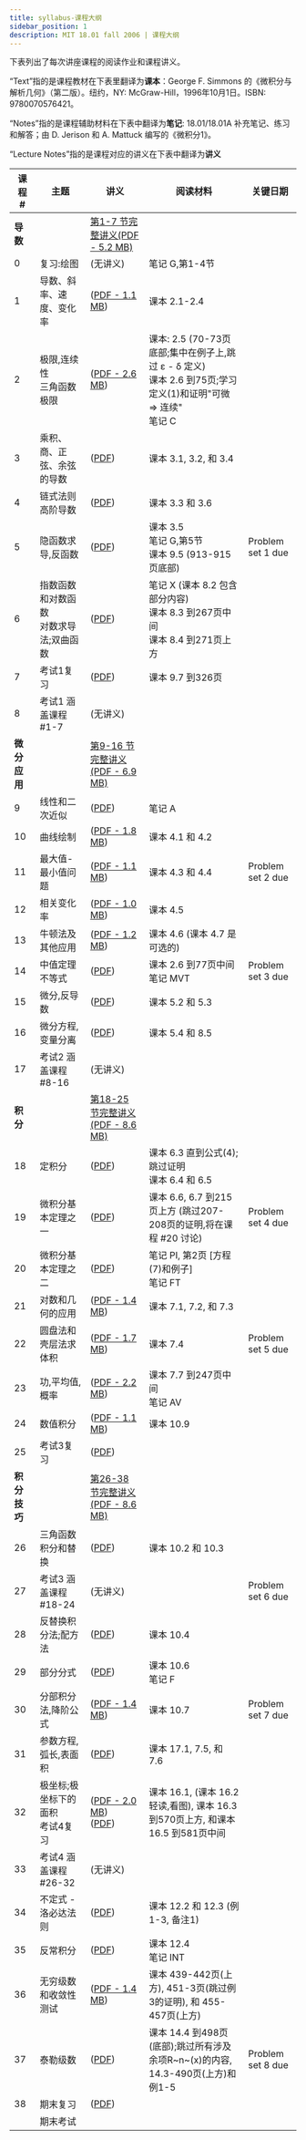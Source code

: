 ```yaml
---
title: syllabus-课程大纲
sidebar_position: 1
description: MIT 18.01 fall 2006 | 课程大纲 
---
```



下表列出了每次讲座课程的阅读作业和课程讲义。

“Text”指的是课程教材在下表里翻译为**课本**：George F. Simmons 的《微积分与解析几何》（第二版）。纽约，NY: McGraw-Hill，1996年10月1日。ISBN: 9780070576421。

“Notes”指的是课程辅助材料在下表中翻译为**笔记**: 18.01/18.01A 补充笔记、练习和解答；由 D. Jerison 和 A. Mattuck 编写的《微积分1》。

“Lecture Notes”指的是课程对应的讲义在下表中翻译为**讲义**

| 课程 # | 主题 | 讲义 | 阅读材料 | 关键日期 |
|--------|------|------|----------|----------|
| **导数** |    |  [第1-7 节完整讲义(PDF - 5.2 MB)](/resource/18-01/unit1_sept08.pdf)   |          |          |
| 0 | 复习:绘图 | (无讲义) | 笔记 G,第1-4节 |          |
| 1 | 导数、斜率、速度、变化率 | ([PDF - 1.1 MB](/resource/18-01/lec1.pdf)) | 课本 2.1-2.4 |          |
| 2 | 极限,连续性<br/>三角函数极限 | ([PDF - 2.6 MB](/resource/18-01/lec2.pdf)) | 课本: 2.5 (70-73页底部;集中在例子上,跳过 ε - δ 定义)<br/>课本 2.6 到75页;学习定义(1)和证明"可微 => 连续"<br/>笔记 C |          |
| 3 | 乘积、商、正弦、余弦的导数 | ([PDF](/resource/18-01/lec3.pdf)) | 课本 3.1, 3.2, 和 3.4 |          |
| 4 | 链式法则<br/>高阶导数 | ([PDF](/resource/18-01/lec4.pdf)) | 课本 3.3 和 3.6 |          |
| 5 | 隐函数求导,反函数 | ([PDF](/resource/18-01/lec5.pdf)) | 课本 3.5<br/>笔记 G,第5节<br/>课本 9.5 (913-915页底部) |  Problem set 1 due     |
| 6 | 指数函数和对数函数<br/>对数求导法;双曲函数 | ([PDF](/resource/18-01/lec6.pdf)) | 笔记 X (课本 8.2 包含部分内容)<br/>课本 8.3 到267页中间<br/>课本 8.4 到271页上方 |          |
| 7 | 考试1复习 | ([PDF](/resource/18-01/lec7.pdf)) | 课本 9.7 到326页 |          |
| 8 | 考试1 涵盖课程 #1-7 | (无讲义) |  |          |
| **微分应用** |    |  [第9-16 节完整讲义(PDF - 6.9 MB)](/resource/18-01/unit2_sept08.pdf)    |          |          |
| 9 | 线性和二次近似 | ([PDF](/resource/18-01/lec9.pdf)) | 笔记 A |          |
| 10 | 曲线绘制 | ([PDF - 1.8 MB](/resource/18-01/lec10.pdf)) | 课本 4.1 和 4.2 |          |
| 11 | 最大值-最小值问题 | ([PDF - 1.1 MB](/resource/18-01/lec11.pdf)) | 课本 4.3 和 4.4 |  Problem set 2 due   |
| 12 | 相关变化率 | ([PDF - 1.0 MB](/resource/18-01/lec12.pdf)) | 课本 4.5 |          |
| 13 | 牛顿法及其他应用 | ([PDF - 1.2 MB](/resource/18-01/lec13.pdf)) | 课本 4.6 (课本 4.7 是可选的) |          |
| 14 | 中值定理<br/>不等式 | ([PDF](/resource/18-01/lec14.pdf)) | 课本 2.6 到77页中间<br/>笔记 MVT |    Problem set 3 due      |
| 15 | 微分,反导数 | ([PDF](/resource/18-01/lec15.pdf)) | 课本 5.2 和 5.3 |          |
| 16 | 微分方程,变量分离 | ([PDF](/resource/18-01/lec16.pdf)) | 课本 5.4 和 8.5 |          |
| 17 | 考试2 涵盖课程 #8-16 | (无讲义) |  |          |
| **积分** |    |  [第18-25 节完整讲义 (PDF - 8.6 MB)](/resource/18-01/unit3_who_sept24.pdf)      |          |          |
| 18 | 定积分 | ([PDF](/resource/18-01/lec18.pdf)) | 课本 6.3 直到公式(4);跳过证明<br/>课本 6.4 和 6.5 |          |
| 19 | 微积分基本定理之一 | ([PDF](/resource/18-01/lec19.pdf)) | 课本 6.6, 6.7 到215页上方 (跳过207-208页的证明,将在课程 #20 讨论) |   Problem set 4 due       |
| 20 | 微积分基本定理之二 | ([PDF](/resource/18-01/lec20.pdf)) | 笔记 PI, 第2页 [方程(7)和例子]<br/>笔记 FT |          |
| 21 | 对数和几何的应用 | ([PDF - 1.4 MB](/resource/18-01/lec21.pdf)) | 课本 7.1, 7.2, 和 7.3 |          |
| 22 | 圆盘法和壳层法求体积 | ([PDF - 1.7 MB](/resource/18-01/lec22.pdf)) | 课本 7.4 |      Problem set 5 due    |
| 23 | 功,平均值,概率 | ([PDF - 2.2 MB](/resource/18-01/lec23.pdf)) | 课本 7.7 到247页中间<br/>笔记 AV |          |
| 24 | 数值积分 | ([PDF - 1.1 MB](/resource/18-01/lec24.pdf)) | 课本 10.9 |          |
| 25 | 考试3复习 | ([PDF](/resource/18-01/lec25.pdf)) |  |          |
| **积分技巧** |    |  [第26-38 节完整讲义(PDF - 8.6 MB)](/resource/18-01/unit4_oct3_08.pdf)      |          |          |
| 26 | 三角函数积分和替换 | ([PDF](/resource/18-01/lec26.pdf)) | 课本 10.2 和 10.3 |          |
| 27 | 考试3 涵盖课程 #18-24 | (无讲义) |  |   Problem set 6 due       |
| 28 | 反替换积分法;配方法 | ([PDF](/resource/18-01/lec28.pdf)) | 课本 10.4 |          |
| 29 | 部分分式 | ([PDF](/resource/18-01/lec29.pdf)) | 课本 10.6<br/>笔记 F |          |
| 30 | 分部积分法,降阶公式 | ([PDF - 1.4 MB](/resource/18-01/lec30.pdf)) | 课本 10.7 |    Problem set 7 due      |
| 31 | 参数方程,弧长,表面积 | ([PDF](/resource/18-01/lec31.pdf)) | 课本 17.1, 7.5, 和 7.6 |          |
| 32 | 极坐标;极坐标下的面积<br/>考试4复习 | ([PDF - 2.0 MB](/resource/18-01/lec32.pdf)) <br/> ([PDF](/resource/18-01/exam4_review.pdf)) | 课本 16.1, (课本 16.2 轻读,看图), 课本 16.3 到570页上方, 和课本 16.5 到581页中间 |          |
| 33 | 考试4 涵盖课程 #26-32 | (无讲义) |  |          |
| 34 | 不定式 - 洛必达法则 | ([PDF](/resource/18-01/lec34.pdf)) | 课本 12.2 和 12.3 (例1-3, 备注1) |          |
| 35 | 反常积分 | ([PDF](/resource/18-01/lec35.pdf)) | 课本 12.4<br/>笔记 INT |          |
| 36 | 无穷级数和收敛性测试 | ([PDF - 1.4 MB](/resource/18-01/lec36.pdf)) | 课本 439-442页(上方), 451-3页(跳过例3的证明), 和 455-457页(上方) |          |
| 37 | 泰勒级数 | ([PDF](/resource/18-01/lec37.pdf)) | 课本 14.4 到498页(底部);跳过所有涉及余项R~n~(x)的内容, 14.3-490页(上方)和例1-5 |    Problem set 8 due      |
| 38 | 期末复习 | ([PDF](/resource/18-01/lec38.pdf)) |  |          |
|  | 期末考试 |  |  |          |
